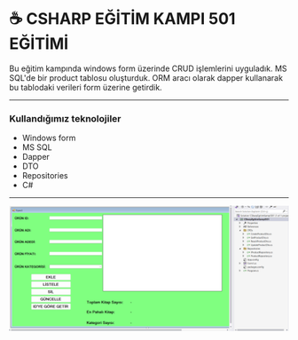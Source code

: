 # ☕ CSHARP EĞİTİM KAMPI 501 EĞİTİMİ

Bu eğitim kampında windows form üzerinde CRUD işlemlerini uyguladık. MS SQL'de bir product tablosu oluşturduk. ORM aracı olarak dapper kullanarak bu tablodaki verileri form üzerine getirdik. 

---

### Kullandığımız teknolojiler

- Windows form
- MS SQL
- Dapper 
- DTO
- Repositories
- C#

---

![501 Windows Form](egitimkampi501form.png)
